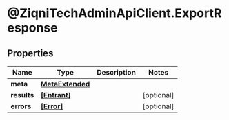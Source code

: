 # @ZiqniTechAdminApiClient.ExportResponse

## Properties

Name | Type | Description | Notes
------------ | ------------- | ------------- | -------------
**meta** | [**MetaExtended**](MetaExtended.md) |  | 
**results** | [**[Entrant]**](Entrant.md) |  | [optional] 
**errors** | [**[Error]**](Error.md) |  | [optional] 



